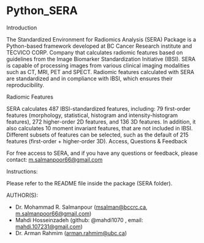 # Python_SERA



Introduction

The Standardized Environment for Radiomics Analysis (SERA) Package is a Python-based framework developed at BC Cancer Research institute and TECVICO CORP. Company that calculates radiomic features based on guidelines from the Image Biomarker Standardization Initiative (IBSI). SERA is capable of processing images from various clinical imaging modalities such as CT, MRI, PET and SPECT. Radiomic features calculated with SERA are standardized and in compliance with IBSI, which ensures their reproducibility.

Radiomic Features

SERA calculates 487 IBSI-standardized features, including: 79 first-order features (morphology, statistical, histogram and intensity-histogram features), 272 higher-order 2D features, and 136 3D features. In addition, it also calculates 10 moment invariant features, that are not included in IBSI. Different subsets of features can be selected, such as the default of 215 features (first-order + higher-order 3D). Access, Questions & Feedback

For free access to SERA, and if you have any questions or feedback, please contact: m.salmanpoor66@gmail.com

Instructions:

Please refer to the README file inside the package (SERA folder).

AUTHOR(S): 
- Dr. Mohammad R. Salmanpour (msalman@bccrc.ca, m.salmanpoor66@gmail.com)
- Mahdi Hosseinzadeh (github: @mahdi1070 , email: mahdi.107231@gmail.com)
- Dr. Arman Rahmim (arman.rahmim@ubc.ca)
